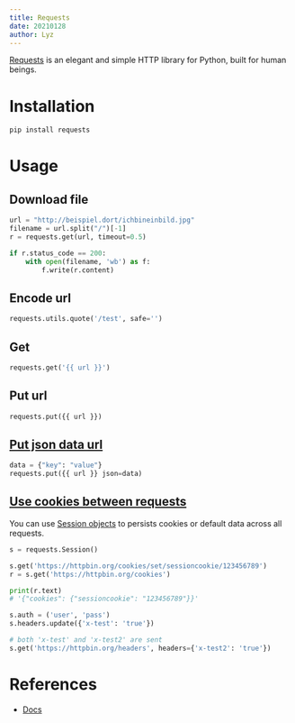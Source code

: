 ```yaml
---
title: Requests
date: 20210128
author: Lyz
---
```


[Requests](https://requests.readthedocs.io) is an elegant and simple HTTP
library for Python, built for human beings.

# Installation

```bash
pip install requests
```

# Usage

## Download file

```python
url = "http://beispiel.dort/ichbineinbild.jpg"
filename = url.split("/")[-1]
r = requests.get(url, timeout=0.5)

if r.status_code == 200:
    with open(filename, 'wb') as f:
        f.write(r.content)
```

## Encode url

```python
requests.utils.quote('/test', safe='')
```

## Get

```python
requests.get('{{ url }}')
```

## Put url

```python
requests.put({{ url }})
```

## [Put json data url](https://stackoverflow.com/questions/9733638/post-json-using-python-requests)

```python
data = {"key": "value"}
requests.put({{ url }} json=data)
```

## [Use cookies between requests](https://stackoverflow.com/questions/31554771/how-to-use-cookies-in-python-requests)

You can use [Session
objects](https://requests.readthedocs.io/en/master/user/advanced/#session-objects)
to persists cookies or default data across all requests.

```python
s = requests.Session()

s.get('https://httpbin.org/cookies/set/sessioncookie/123456789')
r = s.get('https://httpbin.org/cookies')

print(r.text)
# '{"cookies": {"sessioncookie": "123456789"}}'

s.auth = ('user', 'pass')
s.headers.update({'x-test': 'true'})

# both 'x-test' and 'x-test2' are sent
s.get('https://httpbin.org/headers', headers={'x-test2': 'true'})
```

# References

* [Docs](https://requests.readthedocs.io)

